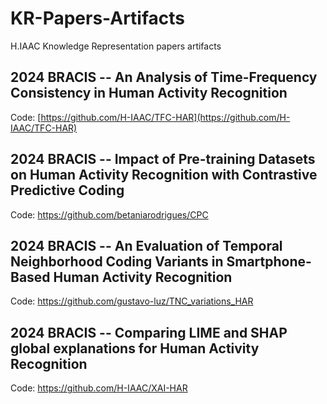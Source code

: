 # KR-Papers-Artifacts

H.IAAC Knowledge Representation papers artifacts

## 2024 BRACIS -- An Analysis of Time-Frequency Consistency in Human Activity Recognition

Code: [https://github.com/H-IAAC/TFC-HAR](https://github.com/H-IAAC/TFC-HAR)

## 2024 BRACIS -- Impact of Pre-training Datasets on Human Activity Recognition with Contrastive Predictive Coding

Code: https://github.com/betaniarodrigues/CPC

## 2024 BRACIS -- An Evaluation of Temporal Neighborhood Coding Variants in Smartphone-Based Human Activity Recognition

Code: https://github.com/gustavo-luz/TNC_variations_HAR

## 2024 BRACIS -- Comparing LIME and SHAP global explanations for Human Activity Recognition

Code: https://github.com/H-IAAC/XAI-HAR
